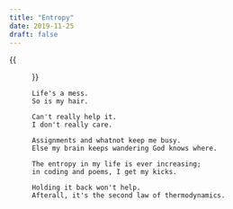 ```yaml
---
title: "Entropy"
date: 2019-11-25
draft: false
---
```


{{<figure src="/img/poems/entropy.jpg">}}

    Life's a mess.
    So is my hair.

    Can't really help it.
    I don't really care.

    Assignments and whatnot keep me busy.
    Else my brain keeps wandering God knows where.

    The entropy in my life is ever increasing;
    in coding and poems, I get my kicks.

    Holding it back won't help.
    Afterall, it's the second law of thermodynamics.
